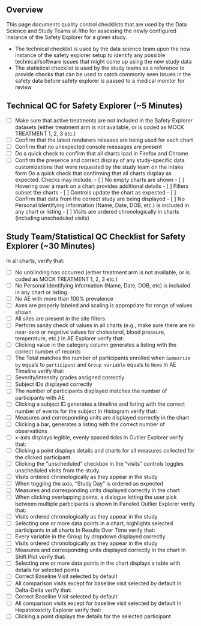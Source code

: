 
## Overview

This page documents quality control checklists that are used by the Data Science and Study Teams at Rho for assessing the newly configured instance of the Safety Explorer for a given study.
* The technical checklist is used by the data science team upon the new instance of the safety explorer setup to identify any possible technical/software issues that might come up using the new study data
* The statistical checklist is used by the study teams as a reference to provide checks that can be used to catch commonly seen issues in the safety data before safety explorer is passed to a medical monitor for review


## Technical QC for Safety Explorer (~5 Minutes)

- [ ] 	Make sure that active treatments are not included in the Safety Explorer datasets (either treatment arm is not available, or is coded as MOCK TREATMENT 1, 2, 3 etc.)
- [ ] 	Confirm that the latest renderers releases are being used for each chart
- [ ] 	Confirm that no unexpected console messages are present
- [ ] 	Do a quick check to confirm that all charts load in Firefox and Chrome
- [ ] 	Confirm the presence and correct display of any study-specific data customizations that were requested by the study team on the intake form
     	Do a quick check that confirming that all charts display as expected. Checks may include: 
        - [ ] 	No empty charts are shown
        - [ ] 	Hovering over a mark on a chart provides additional details
        - [ ] 	Filters subset the charts
        - [ ] 	Controls update the chart as expected
        - [ ] 	Confirm that data from the correct study are being displayed
        - [ ] 	No Personal Identifying information (Name, Date, DOB, etc.) is included in any chart or listing
        - [ ] 	Visits are ordered chronologically in charts (including unscheduled visits)

## Study Team/Statistical QC Checklist for Safety Explorer (~30 Minutes)

In all charts, verify that: 
- [ ] 	No unblinding has occurred (either treatment arm is not available, or is coded as MOCK TREATMENT 1, 2, 3 etc.)
- [ ] 	No Personal Identifying information (Name, Date, DOB, etc) is included in any chart or listing
- [ ] 	No AE with more than 100% prevalence
- [ ] 	Axes are properly labeled and scaling is appropriate for range of values shown
- [ ] 	All sites are present in the site filters
- [ ] 	Perform sanity check of values in all charts (e.g., make sure there are no near-zero or negative values for cholesterol, blood pressure, temperature, etc.)
In AE Explorer verify that:
- [ ] 	Clicking value in the category column generates a listing with the correct number of records
- [ ] 	The Total matches the number of participants enrolled when `Summarize by` equals to `participant` and `Group variable` equals to `None`
In AE Timeline verify that:
- [ ] 	Severity/Intensity grades assigned correctly
- [ ] 	Subject IDs displayed correctly 
- [ ] 	The number of participants displayed matches the number of participants with AE
- [ ] 	Clicking a subject ID generates a timeline and listing with the correct number of events for the subject
In Histogram verify that: 
- [ ] 	Measures and corresponding units are displayed correctly in the chart
- [ ] 	Clicking a bar, generates a listing with the correct number of observations
- [ ] 	 x-axis displays legible, evenly spaced ticks 
In Outlier Explorer verify that: 
- [ ] 	Clicking a point displays details and charts for all measures collected for the clicked participant. 
- [ ] 	Clicking the “unscheduled” checkbox in the “visits” controls toggles unscheduled visits from the study.
- [ ] 	Visits ordered chronologically as they appear in the study
- [ ] 	When toggling the axis, “Study Day” is ordered as expected
- [ ] 	Measures and corresponding units displayed correctly in the chart
- [ ] 	When clicking overlapping points, a dialogue letting the user pick between multiple participants is shown
In Paneled Outlier Explorer verify that: 
- [ ] 	Visits ordered chronologically as they appear in the study
- [ ] 	Selecting one or more data points in a chart, highlights selected participants in all charts
In Results Over Time verify that: 
- [ ] 	Every variable in the Group by dropdown displayed correctly
- [ ] 	Visits ordered chronologically as they appear in the study
- [ ] 	Measures and corresponding units displayed correctly in the chart
In Shift Plot verify that:
- [ ] 	Selecting one or more data points in the chart displays a table with details for selected points
- [ ] 	Correct Baseline Visit selected by default
- [ ] 	All comparison visits except for baseline visit selected by default
In Delta-Delta verify that:
- [ ] 	Correct Baseline Visit selected by default
- [ ] 	All comparison visits except for baseline visit selected by default
In Hepatotoxicity Explorer verify that:
- [ ] 	Clicking a point displays the details for the selected participant
